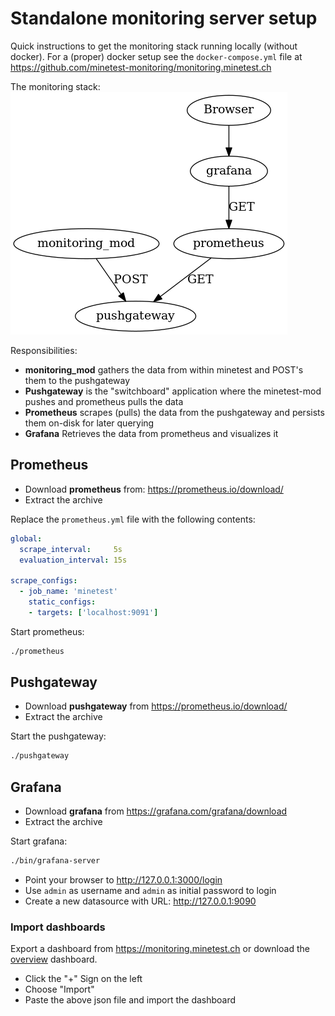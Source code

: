 
# Standalone monitoring server setup

Quick instructions to get the monitoring stack running locally (without docker).
For a (proper) docker setup see the `docker-compose.yml` file at https://github.com/minetest-monitoring/monitoring.minetest.ch

The monitoring stack:
<img src="./standalone-stack.png"></img>

Responsibilities:
* **monitoring_mod** gathers the data from within minetest and POST's them to the pushgateway
* **Pushgateway** is the "switchboard" application where the minetest-mod pushes and prometheus pulls the data
* **Prometheus** scrapes (pulls) the data from the pushgateway and persists them on-disk for later querying
* **Grafana** Retrieves the data from prometheus and visualizes it

## Prometheus

* Download **prometheus** from: https://prometheus.io/download/
* Extract the archive

Replace the `prometheus.yml` file with the following contents:
```yml
global:
  scrape_interval:     5s
  evaluation_interval: 15s

scrape_configs:
  - job_name: 'minetest'
    static_configs:
    - targets: ['localhost:9091']
```

Start prometheus:
```bash
./prometheus
```


## Pushgateway

* Download **pushgateway** from https://prometheus.io/download/
* Extract the archive

Start the pushgateway:
```bash
./pushgateway
```

## Grafana

* Download **grafana** from https://grafana.com/grafana/download
* Extract the archive

Start grafana:
```bash
./bin/grafana-server
```

* Point your browser to http://127.0.0.1:3000/login
* Use `admin` as username and `admin` as initial password to login
* Create a new datasource with URL: http://127.0.0.1:9090

### Import dashboards

Export a dashboard from https://monitoring.minetest.ch or download the [overview](./dashboard-overview.json) dashboard.

* Click the "+" Sign on the left
* Choose "Import"
* Paste the above json file and import the dashboard
